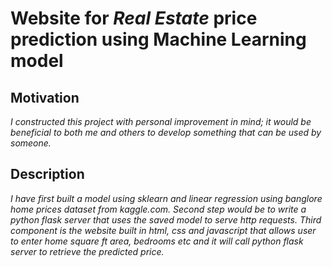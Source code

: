 # Website for _Real Estate_ price prediction using Machine Learning model

## **Motivation**
_I constructed this project with personal improvement in mind; it would be beneficial to both me and others to develop something that can be used by someone._

## **Description**
_I have first built a model using sklearn and linear regression using banglore home prices dataset from kaggle.com. Second step would be to write a python flask server that uses the saved model to serve http requests. Third component is the website built in html, css and javascript that allows user to enter home square ft area, bedrooms etc and it will call python flask server to retrieve the predicted price._

